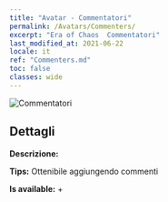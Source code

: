 ```yaml
---
title: "Avatar - Commentatori"
permalink: /Avatars/Commenters/
excerpt: "Era of Chaos  Commentatori"
last_modified_at: 2021-06-22
locale: it
ref: "Commenters.md"
toc: false
classes: wide
---
```

 ![Commentatori](/images/a/avatarFrame_14.png)

## Dettagli

 **Descrizione:**  

 **Tips:** Ottenibile aggiungendo commenti 

 **Is available:**  + 

